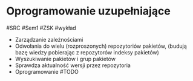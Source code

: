 # Oprogramowanie uzupełniające
#SRC #Sem1 #ZSK #wykład 

- Zarządzanie zależnościami
- Odwołania do wielu (rozproszonych) repozytoriów pakietów, (budują bazę wiedzy pobierając z repozytorów indeksy pakietów)
- Wyszukiwanie pakietów i grup pakietów
- Sprawdza aktualność wersji przez repozytoria
- Oprogramowanie #TODO